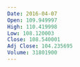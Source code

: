 ```yaml
---
Date: 2016-04-07
Open: 109.949997
High: 110.419998
Low: 108.120003
Close: 108.540001
Adj Close: 104.235695
Volume: 31801900
---
```

